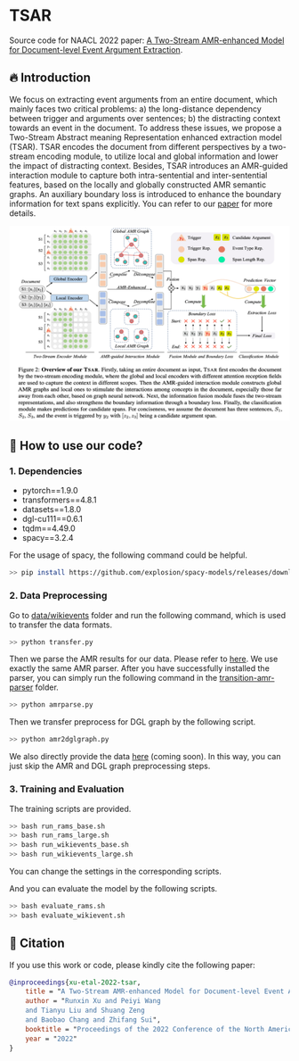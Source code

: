 # TSAR

Source code for NAACL 2022 paper: [A Two-Stream AMR-enhanced Model for Document-level Event Argument Extraction]().

## 🔥 Introduction

We focus on extracting event arguments from an entire document, which mainly faces two critical problems: a) the long-distance dependency between trigger and arguments over sentences; b) the distracting context towards an event in the document. To address these issues, we propose a Two-Stream Abstract meaning Representation enhanced extraction model (TSAR). TSAR encodes the document from different perspectives by a two-stream encoding module, to utilize local and global information and lower the impact of distracting context. Besides, TSAR introduces an AMR-guided interaction module to capture both intra-sentential and inter-sentential features, based on the locally and globally constructed AMR semantic graphs. An auxiliary boundary loss is introduced to enhance the boundary information for text spans explicitly. 
You can refer to our [paper]() for more details.

<div align=center>
<img width="550" height="350" src="./model.png"/>
</div>


## 🚀 How to use our code?

### 1. Dependencies

- pytorch==1.9.0
- transformers==4.8.1
- datasets==1.8.0
- dgl-cu111==0.6.1
- tqdm==4.49.0
- spacy==3.2.4

For the usage of spacy, the following command could be helpful.

```bash
>> pip install https://github.com/explosion/spacy-models/releases/download en_core_web_sm-3.2.0/en_core_web_sm-3.2.0.tar.gz
```

### 2. Data Preprocessing

Go to [data/wikievents](./data/wikievents) folder and run the following command, which is used to transfer the data formats.

```bash
>> python transfer.py
```

Then we parse the AMR results for our data. 
Please refer to [here](https://github.com/zhangzx-uiuc/AMR-IE).
We use exactly the same AMR parser.
After you have successfully installed the parser, you can simply run the following command in the [transition-amr-parser](./transition-amr-parser) folder.

```bash
>> python amrparse.py
```

Then we transfer preprocess for DGL graph by the following script.

```bash
>> python amr2dglgraph.py
```

We also directly provide the data [here]() (coming soon).
In this way, you can just skip the AMR and DGL graph preprocessing steps.

### 3. Training and Evaluation

The training scripts are provided.

```bash
>> bash run_rams_base.sh
>> bash run_rams_large.sh
>> bash run_wikievents_base.sh
>> bash run_wikievents_large.sh
```

You can change the settings in the corresponding scripts.

And you can evaluate the model by the following scripts.

```bash
>> bash evaluate_rams.sh
>> bash evaluate_wikievent.sh
```


## 🌝 Citation

If you use this work or code, please kindly cite the following paper:

```bib
@inproceedings{xu-etal-2022-tsar,
    title = "A Two-Stream AMR-enhanced Model for Document-level Event Argument Extraction",
    author = "Runxin Xu and Peiyi Wang 
    and Tianyu Liu and Shuang Zeng
    and Baobao Chang and Zhifang Sui",
    booktitle = "Proceedings of the 2022 Conference of the North American Chapter of the Association for Computational Linguistics (NAACL).",
    year = "2022"
}
```
